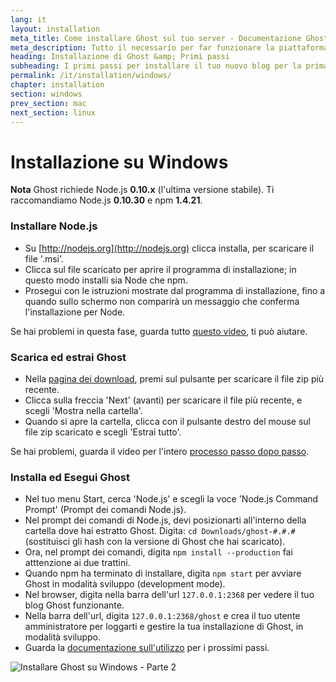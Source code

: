 ```yaml
---
lang: it
layout: installation
meta_title: Come installare Ghost sul tuo server - Documentazione Ghost
meta_description: Tutto il necessario per far funzionare la piattaforma di blogging Ghost in locale e in remoto.
heading: Installazione di Ghost &amp; Primi passi
subheading: I primi passi per installare il tuo nuovo blog per la prima volta.
permalink: /it/installation/windows/
chapter: installation
section: windows
prev_section: mac
next_section: linux
---
```


# Installazione su Windows <a id="install-windows"></a>

<p class="note"><strong>Nota</strong> Ghost richiede Node.js <strong>0.10.x</strong> (l'ultima versione stabile). Ti raccomandiamo Node.js <strong>0.10.30</strong> e npm <strong>1.4.21</strong>.</p>

### Installare Node.js

*   Su [http://nodejs.org](http://nodejs.org) clicca installa, per scaricare il file '.msi'.
*   Clicca sul file scaricato per aprire il programma di installazione; in questo modo installi sia Node che npm.
*   Prosegui con le istruzioni mostrate dal programma di installazione, fino a quando sullo schermo non comparirà un messaggio che conferma l'installazione per Node.

Se hai problemi in questa fase, guarda tutto [questo video](https://s3-eu-west-1.amazonaws.com/ghost-website-cdn/install-node-win.gif "Installa node su Windows"), ti può aiutare.

### Scarica ed estrai Ghost

*   Nella [pagina dei download](https://ghost.org/download/), premi sul pulsante per scaricare il file zip più recente.
*   Clicca sulla freccia 'Next' (avanti) per scaricare il file più recente, e scegli 'Mostra nella cartella'.
*   Quando si apre la cartella, clicca con il pulsante destro del mouse sul file zip scaricato e scegli 'Estrai tutto'.

Se hai problemi, guarda il video per l'intero [processo passo dopo passo](https://s3-eu-west-1.amazonaws.com/ghost-website-cdn/install-ghost-win.gif "Installare Ghost su Windows - Parte 1").

### Installa ed Esegui Ghost

*   Nel tuo menu Start, cerca 'Node.js' e scegli la voce 'Node.js Command Prompt' (Prompt dei comandi Node.js).
*   Nel prompt dei comandi di Node.js, devi posizionarti all'interno della cartella dove hai estratto Ghost. Digita: `cd Downloads/ghost-#.#.#` (sostituisci gli hash con la versione di Ghost che hai scaricato).
*   Ora, nel prompt dei comandi, digita `npm install --production` <span class="note">fai atttenzione ai due trattini</span>.
*   Quando npm ha terminato di installare, digita `npm start` per avviare Ghost in modalità sviluppo (development mode).
*   Nel browser, digita nella barra dell'url <code class="path">127.0.0.1:2368</code> per vedere il tuo blog Ghost funzionante.
*   Nella barra dell'url, digita <code class="path">127.0.0.1:2368/ghost</code> e crea il tuo utente amministratore per loggarti e gestire la tua installazione di Ghost, in modalità sviluppo.
*   Guarda la [documentazione sull'utilizzo](/usage) per i prossimi passi.

![](https://s3-eu-west-1.amazonaws.com/ghost-website-cdn/install-ghost-win-2.gif "Installare Ghost su Windows - Parte 2")
